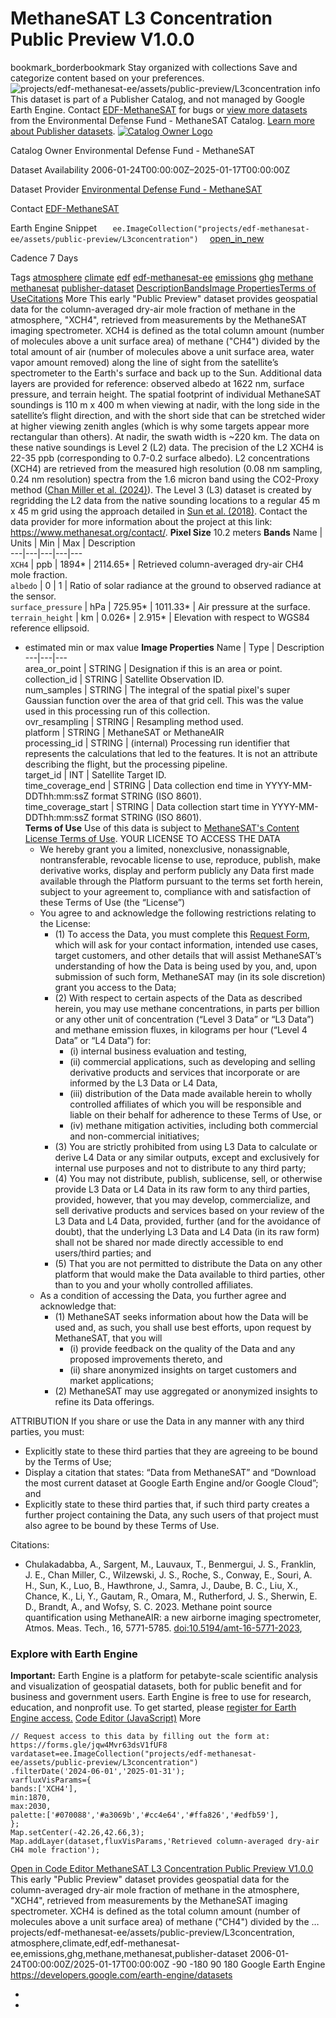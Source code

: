  
#  MethaneSAT L3 Concentration Public Preview V1.0.0 
bookmark_borderbookmark Stay organized with collections  Save and categorize content based on your preferences.
![projects/edf-methanesat-ee/assets/public-preview/L3concentration](https://developers.google.com/earth-engine/datasets/images/edf-methanesat-ee/projects_edf-methanesat-ee_assets_public-preview_L3concentration_sample.png)
info
This dataset is part of a Publisher Catalog, and not managed by Google Earth Engine. Contact [EDF-MethaneSAT](https://www.methanesat.org/contact) for bugs or [view more datasets](https://developers.google.com/earth-engine/datasets/publisher/edf-methanesat-ee) from the Environmental Defense Fund - MethaneSAT Catalog. [Learn more about Publisher datasets](https://developers.google.com/earth-engine/datasets/publisher). 
[ ![Catalog Owner Logo](https://developers.google.com/static/earth-engine/datasets/logos/edf-methanesat-ee_logo.png) ](https://www.methanesat.org/data) 

Catalog Owner
    Environmental Defense Fund - MethaneSAT 

Dataset Availability
    2006-01-24T00:00:00Z–2025-01-17T00:00:00Z 

Dataset Provider
     [ Environmental Defense Fund - MethaneSAT ](https://methanesat.org) 

Contact
    [EDF-MethaneSAT](https://www.methanesat.org/contact) 

Earth Engine Snippet
     `    ee.ImageCollection("projects/edf-methanesat-ee/assets/public-preview/L3concentration")   ` [ open_in_new ](https://code.earthengine.google.com/?scriptPath=Examples:Datasets/edf-methanesat-ee/projects_edf-methanesat-ee_assets_public-preview_L3concentration) 

Cadence
    7 Days 

Tags
     [atmosphere](https://developers.google.com/earth-engine/datasets/tags/atmosphere) [climate](https://developers.google.com/earth-engine/datasets/tags/climate) [edf](https://developers.google.com/earth-engine/datasets/tags/edf) [edf-methanesat-ee](https://developers.google.com/earth-engine/datasets/tags/edf-methanesat-ee) [emissions](https://developers.google.com/earth-engine/datasets/tags/emissions) [ghg](https://developers.google.com/earth-engine/datasets/tags/ghg) [methane](https://developers.google.com/earth-engine/datasets/tags/methane) [methanesat](https://developers.google.com/earth-engine/datasets/tags/methanesat) [publisher-dataset](https://developers.google.com/earth-engine/datasets/tags/publisher-dataset)
[Description](https://developers.google.com/earth-engine/datasets/catalog/projects_edf-methanesat-ee_assets_public-preview_L3concentration#description)[Bands](https://developers.google.com/earth-engine/datasets/catalog/projects_edf-methanesat-ee_assets_public-preview_L3concentration#bands)[Image Properties](https://developers.google.com/earth-engine/datasets/catalog/projects_edf-methanesat-ee_assets_public-preview_L3concentration#image-properties)[Terms of Use](https://developers.google.com/earth-engine/datasets/catalog/projects_edf-methanesat-ee_assets_public-preview_L3concentration#terms-of-use)[Citations](https://developers.google.com/earth-engine/datasets/catalog/projects_edf-methanesat-ee_assets_public-preview_L3concentration#citations) More
This early "Public Preview" dataset provides geospatial data for the column-averaged dry-air mole fraction of methane in the atmosphere, "XCH4", retrieved from measurements by the MethaneSAT imaging spectrometer. XCH4 is defined as the total column amount (number of molecules above a unit surface area) of methane ("CH4") divided by the total amount of air (number of molecules above a unit surface area, water vapor amount removed) along the line of sight from the satellite’s spectrometer to the Earth's surface and back up to the Sun. Additional data layers are provided for reference: observed albedo at 1622 nm, surface pressure, and terrain height.
The spatial footprint of individual MethaneSAT soundings is 110 m x 400 m when viewing at nadir, with the long side in the satellite’s flight direction, and with the short side that can be stretched wider at higher viewing zenith angles (which is why some targets appear more rectangular than others). At nadir, the swath width is ~220 km. The data on these native soundings is Level 2 (L2) data. The precision of the L2 XCH4 is 22-35 ppb (corresponding to 0.7-0.2 surface albedo). L2 concentrations (XCH4) are retrieved from the measured high resolution (0.08 nm sampling, 0.24 nm resolution) spectra from the 1.6 micron band using the CO2-Proxy method ([Chan Miller et al. (2024)](https://doi.org/10.5194/amt-17-5429-2024)). The Level 3 (L3) dataset is created by regridding the L2 data from the native sounding locations to a regular 45 m x 45 m grid using the approach detailed in [Sun et al. (2018)](https://doi.org/10.5194/amt-11-6679-2018).
Contact the data provider for more information about the project at this link: <https://www.methanesat.org/contact/>.
**Pixel Size** 10.2 meters 
**Bands**
Name | Units | Min | Max | Description  
---|---|---|---|---  
`XCH4` | ppb |  1894*  |  2114.65*  | Retrieved column-averaged dry-air CH4 mole fraction.  
`albedo` |  0  |  1  | Ratio of solar radiance at the ground to observed radiance at the sensor.  
`surface_pressure` | hPa |  725.95*  |  1011.33*  | Air pressure at the surface.  
`terrain_height` | km |  0.026*  |  2.915*  | Elevation with respect to WGS84 reference ellipsoid.  
* estimated min or max value 
**Image Properties**
Name | Type | Description  
---|---|---  
area_or_point | STRING | Designation if this is an area or point.  
collection_id | STRING | Satellite Observation ID.  
num_samples | STRING | The integral of the spatial pixel's super Gaussian function over the area of that grid cell. This was the value used in this processing run of this collection.  
ovr_resampling | STRING | Resampling method used.  
platform | STRING | MethaneSAT or MethaneAIR  
processing_id | STRING | (internal) Processing run identifier that represents the calculations that led to the features. It is not an attribute describing the flight, but the processing pipeline.  
target_id | INT | Satellite Target ID.  
time_coverage_end | STRING | Data collection end time in YYYY-MM-DDThh:mm:ssZ format STRING (ISO 8601).  
time_coverage_start | STRING | Data collection start time in YYYY-MM-DDThh:mm:ssZ format STRING (ISO 8601).  
**Terms of Use**
Use of this data is subject to [MethaneSAT's Content License Terms of Use](https://www.methanesat.org/sites/default/files/2025-02/MethaneSAT%20-%20Content%20License%20Terms%20of%20Use%20%28Revised%202-12-2025%29%5B25%5D.pdf).
YOUR LICENSE TO ACCESS THE DATA
  * We hereby grant you a limited, nonexclusive, nonassignable, nontransferable, revocable license to use, reproduce, publish, make derivative works, display and perform publicly any Data first made available through the Platform pursuant to the terms set forth herein, subject to your agreement to, compliance with and satisfaction of these Terms of Use (the “License”)
  * You agree to and acknowledge the following restrictions relating to the License:
    * (1) To access the Data, you must complete this [Request Form](https://docs.google.com/forms/d/e/1FAIpQLSdzJDwpTs99tMT5bGk0gep10_UEHi64kGtJWat1FrP8ZjwQcA/viewform), which will ask for your contact information, intended use cases, target customers, and other details that will assist MethaneSAT’s understanding of how the Data is being used by you, and, upon submission of such form, MethaneSAT may (in its sole discretion) grant you access to the Data;
    * (2) With respect to certain aspects of the Data as described herein, you may use methane concentrations, in parts per billion or any other unit of concentration (“Level 3 Data” or “L3 Data”) and methane emission fluxes, in kilograms per hour (“Level 4 Data” or “L4 Data”) for:
      * (i) internal business evaluation and testing,
      * (ii) commercial applications, such as developing and selling derivative products and services that incorporate or are informed by the L3 Data or L4 Data,
      * (iii) distribution of the Data made available herein to wholly controlled affiliates of which you will be responsible and liable on their behalf for adherence to these Terms of Use, or
      * (iv) methane mitigation activities, including both commercial and non-commercial initiatives;
    * (3) You are strictly prohibited from using L3 Data to calculate or derive L4 Data or any similar outputs, except and exclusively for internal use purposes and not to distribute to any third party;
    * (4) You may not distribute, publish, sublicense, sell, or otherwise provide L3 Data or L4 Data in its raw form to any third parties, provided, however, that you may develop, commercialize, and sell derivative products and services based on your review of the L3 Data and L4 Data, provided, further (and for the avoidance of doubt), that the underlying L3 Data and L4 Data (in its raw form) shall not be shared nor made directly accessible to end users/third parties; and
    * (5) That you are not permitted to distribute the Data on any other platform that would make the Data available to third parties, other than to you and your wholly controlled affiliates.
  * As a condition of accessing the Data, you further agree and acknowledge that:
    * (1) MethaneSAT seeks information about how the Data will be used and, as such, you shall use best efforts, upon request by MethaneSAT, that you will
      * (i) provide feedback on the quality of the Data and any proposed improvements thereto, and
      * (ii) share anonymized insights on target customers and market applications;
    * (2) MethaneSAT may use aggregated or anonymized insights to refine its Data offerings.


ATTRIBUTION
If you share or use the Data in any manner with any third parties, you must:
  * Explicitly state to these third parties that they are agreeing to be bound by the Terms of Use;
  * Display a citation that states: “Data from MethaneSAT” and “Download the most current dataset at Google Earth Engine and/or Google Cloud”; and
  * Explicitly state to these third parties that, if such third party creates a further project containing the Data, any such users of that project must also agree to be bound by these Terms of Use.


Citations:
  * Chulakadabba, A., Sargent, M., Lauvaux, T., Benmergui, J. S., Franklin, J. E., Chan Miller, C., Wilzewski, J. S., Roche, S., Conway, E., Souri, A. H., Sun, K., Luo, B., Hawthrone, J., Samra, J., Daube, B. C., Liu, X., Chance, K., Li, Y., Gautam, R., Omara, M., Rutherford, J. S., Sherwin, E. D., Brandt, A., and Wofsy, S. C. 2023. Methane point source quantification using MethaneAIR: a new airborne imaging spectrometer, Atmos. Meas. Tech., 16, 5771-5785. [doi:10.5194/amt-16-5771-2023](https://doi.org/10.5194/amt-16-5771-2023),


### Explore with Earth Engine
**Important:** Earth Engine is a platform for petabyte-scale scientific analysis and visualization of geospatial datasets, both for public benefit and for business and government users. Earth Engine is free to use for research, education, and nonprofit use. To get started, please [register for Earth Engine access.](https://console.cloud.google.com/earth-engine)
[Code Editor (JavaScript)](https://developers.google.com/earth-engine/datasets/catalog/projects_edf-methanesat-ee_assets_public-preview_L3concentration#code-editor-javascript-sample) More
```
// Request access to this data by filling out the form at: https://forms.gle/jqw4Mvr63dsV1fUF8
vardataset=ee.ImageCollection("projects/edf-methanesat-ee/assets/public-preview/L3concentration")
.filterDate('2024-06-01','2025-01-31');
varfluxVisParams={
bands:['XCH4'],
min:1870,
max:2030,
palette:['#070088','#a3069b','#cc4e64','#ffa826','#edfb59'],
};
Map.setCenter(-42.26,42.66,3);
Map.addLayer(dataset,fluxVisParams,'Retrieved column-averaged dry-air CH4 mole fraction');
```
[ Open in Code Editor ](https://code.earthengine.google.com/?scriptPath=Examples:Datasets/edf-methanesat-ee/projects_edf-methanesat-ee_assets_public-preview_L3concentration)
[ MethaneSAT L3 Concentration Public Preview V1.0.0 ](https://developers.google.com/earth-engine/datasets/catalog/projects_edf-methanesat-ee_assets_public-preview_L3concentration)
This early "Public Preview" dataset provides geospatial data for the column-averaged dry-air mole fraction of methane in the atmosphere, "XCH4", retrieved from measurements by the MethaneSAT imaging spectrometer. XCH4 is defined as the total column amount (number of molecules above a unit surface area) of methane ("CH4") divided by the …
projects/edf-methanesat-ee/assets/public-preview/L3concentration, atmosphere,climate,edf,edf-methanesat-ee,emissions,ghg,methane,methanesat,publisher-dataset 
2006-01-24T00:00:00Z/2025-01-17T00:00:00Z
-90 -180 90 180 
Google Earth Engine
https://developers.google.com/earth-engine/datasets
  * [ ](https://doi.org/https://methanesat.org)
  * [ ](https://doi.org/https://developers.google.com/earth-engine/datasets/catalog/projects_edf-methanesat-ee_assets_public-preview_L3concentration)


